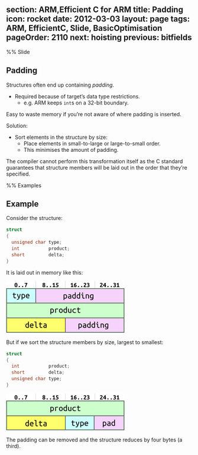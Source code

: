 section: ARM,Efficient C for ARM
title: Padding
icon: rocket
date: 2012-03-03
layout: page
tags: ARM, EfficientC, Slide, BasicOptimisation
pageOrder: 2110
next: hoisting
previous: bitfields
----

%% Slide

## Padding

Structures often end up containing *padding*.

* Required because of target’s data type restrictions.
  * e.g. ARM keeps `int`s on a 32-bit boundary.

Easy to waste memory if you’re not aware of where padding is inserted.

Solution:

* Sort elements in the structure by size:
  * Place elements in small-to-large or large-to-small order.
  * This minimises the amount of padding.

The compiler cannot perform this transformation itself as the C standard guarantees that structure members will be laid out in the order that they’re specified.

%% Examples

## Example

Consider the structure:

``` c
struct
{
  unsigned char type;
  int           product;
  short         delta;
}
```

It is laid out in memory like this:

<img alt="Structure layout in memory - before." src="img/dia/padding1.png" srcset="img/dia/padding1@2x.png 2x, img/dia/padding1@3x.png 3x">

But if we sort the structure members by size, largest to smallest:

``` c
struct
{
  int           product;
  short         delta;
  unsigned char type;
}
```

<img alt="Structure layout in memory - after." src="img/dia/padding2.png" srcset="img/dia/padding2@2x.png 2x, img/dia/padding2@3x.png 3x">

The padding can be removed and the structure reduces by four bytes (a third).
